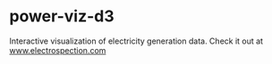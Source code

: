 power-viz-d3
============

Interactive visualization of electricity generation data. Check it out at www.electrospection.com
